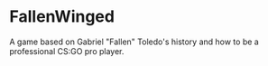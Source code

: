 # FallenWinged

A game based on Gabriel "Fallen" Toledo's history and how to be a professional CS:GO pro player.
